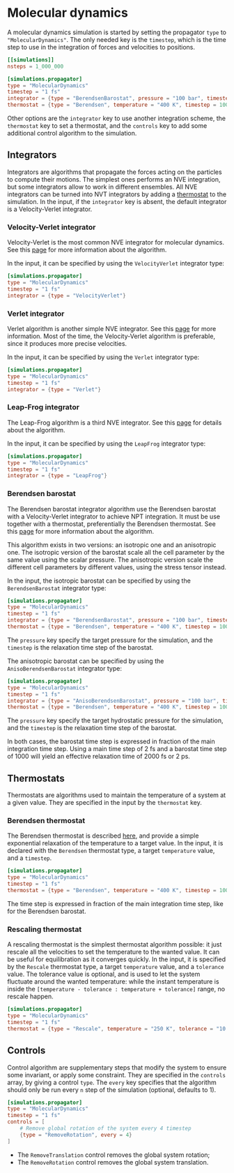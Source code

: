 # Molecular dynamics

A molecular dynamics simulation is started by setting the propagator `type` to
`"MolecularDynamics"`. The only needed key is the `timestep`, which is the
time step to use in the integration of forces and velocities to positions.

```toml
[[simulations]]
nsteps = 1_000_000

[simulations.propagator]
type = "MolecularDynamics"
timestep = "1 fs"
integrator = {type = "BerendsenBarostat", pressure = "100 bar", timestep = 1000}
thermostat = {type = "Berendsen", temperature = "400 K", timestep = 100}
```

Other options are the `integrator` key to use another integration scheme, the
`thermostat` key to set a thermostat, and the `controls` key to add some
additional control algorithm to the simulation.

## Integrators

Integrators are algorithms that propagate the forces acting on the particles to
compute their motions. The simplest ones performs an NVE integration, but some
integrators allow to work in different ensembles. All NVE integrators can be
turned into NVT integrators by adding a [thermostat](input/md.html#Thermostats)
to the simulation. In the input, if the `integrator` key is absent, the default
integrator is a Velocity-Verlet integrator.

### Velocity-Verlet integrator

Velocity-Verlet is the most common NVE integrator for molecular dynamics. See
this [page][VelocityVerlet] for more information about the algorithm.

In the input, it can be specified by using the `VelocityVerlet` integrator type:

```toml
[simulations.propagator]
type = "MolecularDynamics"
timestep = "1 fs"
integrator = {type = "VelocityVerlet"}
```

[VelocityVerlet]: https://en.wikipedia.org/wiki/Verlet_integration#Velocity_Verlet

### Verlet integrator

Verlet algorithm is another simple NVE integrator. See this [page][Verlet] for
more information. Most of the time, the Velocity-Verlet algorithm is
preferable, since it produces more precise velocities.

In the input, it can be specified by using the `Verlet` integrator type:

```toml
[simulations.propagator]
type = "MolecularDynamics"
timestep = "1 fs"
integrator = {type = "Verlet"}
```

[Verlet]: https://en.wikipedia.org/wiki/Verlet_integration#Basic_St.C3.B6rmer.E2.80.93Verlet

### Leap-Frog integrator

The Leap-Frog algorithm is a third NVE integrator. See this [page][LeapFrog] for
details about the algorithm.

In the input, it can be specified by using the `LeapFrog` integrator type:

```toml
[simulations.propagator]
type = "MolecularDynamics"
timestep = "1 fs"
integrator = {type = "LeapFrog"}
```

[LeapFrog]: https://en.wikipedia.org/wiki/Leapfrog_integration

### Berendsen barostat

The Berendsen barostat integrator algorithm use the Berendsen barostat with a
Velocity-Verlet integrator to achieve NPT integration. It must be use together
with a thermostat, preferentially the Berendsen thermostat. See this
[page][BerendsenBarostat] for more information about the algorithm.

This algorithm exists in two versions: an isotropic one and an anisotropic one.
The isotropic version of the barostat scale all the cell parameter by the same
value using the scalar pressure. The anisotropic version scale the different
cell parameters by different values, using the stress tensor instead.

In the input, the isotropic barostat can be specified by using the
`BerendsenBarostat` integrator type:

```toml
[simulations.propagator]
type = "MolecularDynamics"
timestep = "1 fs"
integrator = {type = "BerendsenBarostat", pressure = "100 bar", timestep = 1000}
thermostat = {type = "Berendsen", temperature = "400 K", timestep = 100}
```

The `pressure` key specify the target pressure for the simulation, and the
`timestep` is the relaxation time step of the barostat.

The anisotropic barostat can be specified by using the `AnisoBerendsenBarostat`
integrator type:

```toml
[simulations.propagator]
type = "MolecularDynamics"
timestep = "1 fs"
integrator = {type = "AnisoBerendsenBarostat", pressure = "100 bar", timestep = 1000}
thermostat = {type = "Berendsen", temperature = "400 K", timestep = 100}
```

The `pressure` key specify the target hydrostatic pressure for the simulation,
and the `timestep` is the relaxation time step of the barostat.

In both cases, the barostat time step is expressed in fraction of the main
integration time step. Using a main time step of 2 fs and a barostat time step
of 1000 will yield an effective relaxation time of 2000 fs or 2 ps.

[BerendsenBarostat]: http://www.sklogwiki.org/SklogWiki/index.php/Berendsen_barostat

## Thermostats

Thermostats are algorithms used to maintain the temperature of a system at a
given value. They are specified in the input by the `thermostat` key.

### Berendsen thermostat

The Berendsen thermostat is described [here][BerendsenThermostat], and provide a
simple exponential relaxation of the temperature to a target value. In the
input, it is declared with the `Berendsen` thermostat type, a target
`temperature` value, and a `timestep`.

```toml
[simulations.propagator]
type = "MolecularDynamics"
timestep = "1 fs"
thermostat = {type = "Berendsen", temperature = "400 K", timestep = 100}
```

The time step is expressed in fraction of the main integration time step, like
for the Berendsen barostat.

[BerendsenThermostat]: http://www.sklogwiki.org/SklogWiki/index.php/Berendsen_thermostat

### Rescaling thermostat

A rescaling thermostat is the simplest thermostat algorithm possible: it just
rescale all the velocities to set the temperature to the wanted value. It can be
useful for equilibration as it converges quickly. In the input, it is specified
by the `Rescale` thermostat type, a target `temperature` value, and a
`tolerance` value. The tolerance value is optional, and is used to let the
system fluctuate around the wanted temperature: while the instant temperature is
inside the `[temperature - tolerance : temperature + tolerance]` range, no
rescale happen.

```toml
[simulations.propagator]
type = "MolecularDynamics"
timestep = "1 fs"
thermostat = {type = "Rescale", temperature = "250 K", tolerance = "10 K"}
```

## Controls

Control algorithm are supplementary steps that modify the system to ensure some
invariant, or apply some constraint. They are specified in the `controls` array,
by giving a control `type`. The `every` key specifies that the algorithm should
only be run every `n` step of the simulation (optional, defaults to 1).

```toml
[simulations.propagator]
type = "MolecularDynamics"
timestep = "1 fs"
controls = [
    # Remove global rotation of the system every 4 timestep
    {type = "RemoveRotation", every = 4}
]
```

- The `RemoveTranslation` control removes the global system rotation;
- The `RemoveRotation` control removes the global system translation.
